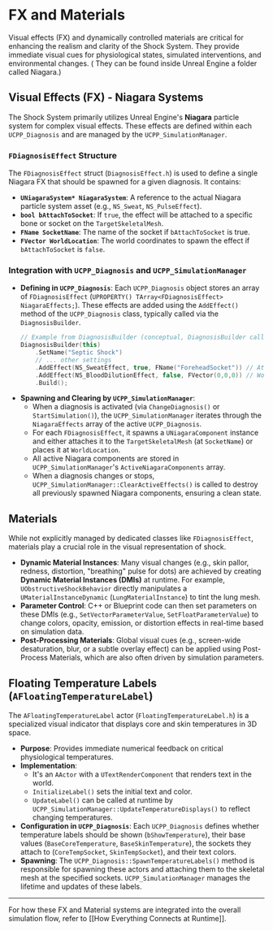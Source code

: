 # FX and Materials

Visual effects (FX) and dynamically controlled materials are critical for enhancing the realism and clarity of the Shock System. They provide immediate visual cues for physiological states, simulated interventions, and environmental changes. ( They can be found inside Unreal Engine a folder called Niagara.)

## Visual Effects (FX) - Niagara Systems

The Shock System primarily utilizes Unreal Engine's **Niagara** particle system for complex visual effects. These effects are defined within each `UCPP_Diagnosis` and are managed by the `UCPP_SimulationManager`.

### `FDiagnosisEffect` Structure

The `FDiagnosisEffect` struct (`DiagnosisEffect.h`) is used to define a single Niagara FX that should be spawned for a given diagnosis. It contains:

* **`UNiagaraSystem* NiagaraSystem`**: A reference to the actual Niagara particle system asset (e.g., `NS_Sweat`, `NS_PulseEffect`).
* **`bool bAttachToSocket`**: If `true`, the effect will be attached to a specific bone or socket on the `TargetSkeletalMesh`.
* **`FName SocketName`**: The name of the socket if `bAttachToSocket` is true.
* **`FVector WorldLocation`**: The world coordinates to spawn the effect if `bAttachToSocket` is `false`.

### Integration with `UCPP_Diagnosis` and `UCPP_SimulationManager`

* **Defining in `UCPP_Diagnosis`**: Each `UCPP_Diagnosis` object stores an array of `FDiagnosisEffect` (`UPROPERTY() TArray<FDiagnosisEffect> NiagaraEffects;`). These effects are added using the `AddEffect()` method of the `UCPP_Diagnosis` class, typically called via the `DiagnosisBuilder`.
    ```cpp
    // Example from DiagnosisBuilder (conceptual, DiagnosisBuilder calls AddEffect internally)
    DiagnosisBuilder(this)
        .SetName("Septic Shock")
        // ... other settings
        .AddEffect(NS_SweatEffect, true, FName("ForeheadSocket")) // Attach sweat to forehead
        .AddEffect(NS_BloodDilutionEffect, false, FVector(0,0,0)) // World-space effect
        .Build();
    ```
* **Spawning and Clearing by `UCPP_SimulationManager`**:
    * When a diagnosis is activated (via `ChangeDiagnosis()` or `StartSimulation()`), the `UCPP_SimulationManager` iterates through the `NiagaraEffects` array of the active `UCPP_Diagnosis`.
    * For each `FDiagnosisEffect`, it spawns a `UNiagaraComponent` instance and either attaches it to the `TargetSkeletalMesh` (at `SocketName`) or places it at `WorldLocation`.
    * All active Niagara components are stored in `UCPP_SimulationManager`'s `ActiveNiagaraComponents` array.
    * When a diagnosis changes or stops, `UCPP_SimulationManager::ClearActiveEffects()` is called to destroy all previously spawned Niagara components, ensuring a clean state.

## Materials

While not explicitly managed by dedicated classes like `FDiagnosisEffect`, materials play a crucial role in the visual representation of shock.

* **Dynamic Material Instances**: Many visual changes (e.g., skin pallor, redness, distortion, "breathing" pulse for dots) are achieved by creating **Dynamic Material Instances (DMIs)** at runtime. For example, `UObstructiveShockBehavior` directly manipulates a `UMaterialInstanceDynamic` (`LungMaterialInstance`) to tint the lung mesh.
* **Parameter Control**: C++ or Blueprint code can then set parameters on these DMIs (e.g., `SetVectorParameterValue`, `SetFloatParameterValue`) to change colors, opacity, emission, or distortion effects in real-time based on simulation data.
* **Post-Processing Materials**: Global visual cues (e.g., screen-wide desaturation, blur, or a subtle overlay effect) can be applied using Post-Process Materials, which are also often driven by simulation parameters.

## Floating Temperature Labels (`AFloatingTemperatureLabel`)

The `AFloatingTemperatureLabel` actor (`FloatingTemperatureLabel.h`) is a specialized visual indicator that displays core and skin temperatures in 3D space.

* **Purpose**: Provides immediate numerical feedback on critical physiological temperatures.
* **Implementation**:
    * It's an `AActor` with a `UTextRenderComponent` that renders text in the world.
    * `InitializeLabel()` sets the initial text and color.
    * `UpdateLabel()` can be called at runtime by `UCPP_SimulationManager::UpdateTemperatureDisplays()` to reflect changing temperatures.
* **Configuration in `UCPP_Diagnosis`**: Each `UCPP_Diagnosis` defines whether temperature labels should be shown (`bShowTemperature`), their base values (`BaseCoreTemperature`, `BaseSkinTemperature`), the sockets they attach to (`CoreTempSocket`, `SkinTempSocket`), and their text colors.
* **Spawning**: The `UCPP_Diagnosis::SpawnTemperatureLabels()` method is responsible for spawning these actors and attaching them to the skeletal mesh at the specified sockets. `UCPP_SimulationManager` manages the lifetime and updates of these labels.

---

For how these FX and Material systems are integrated into the overall simulation flow, refer to [[How Everything Connects at Runtime]].